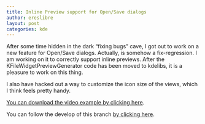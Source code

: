 ```yaml
---
title: Inline Preview support for Open/Save dialogs
author: ereslibre
layout: post
categories: kde
---
```

After some time hidden in the dark “fixing bugs” cave, I got out to work on a new feature for Open/Save dialogs. Actually, is somehow a fix-regression. I am working on it to correctly support inline previews. After the KFileWidgetPreviewGenerator code has been moved to kdelibs, it is a pleasure to work on this thing.

I also have hacked out a way to customize the icon size of the views, which I think feels pretty handy.

[You can download the video example by clicking here][1].

 [1]: http://media.ereslibre.es/2008/10/preview.ogg

You can follow the develop of this branch [by clicking here][2].

 [2]: http://gitorious.org/projects/personal-kdelibs/repos/mainline/logs/kfilewidget-previews
